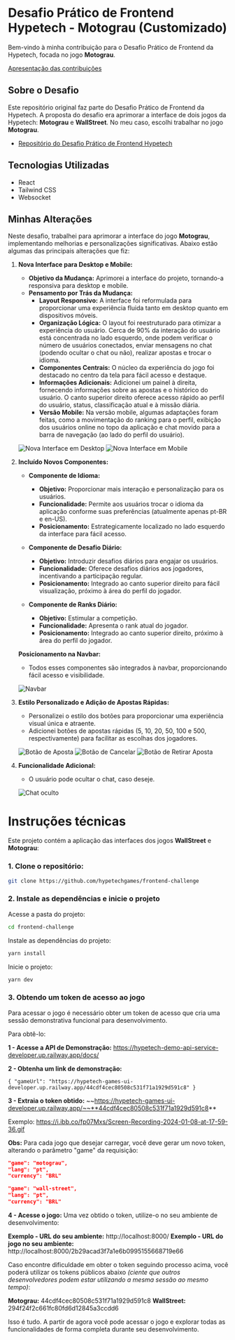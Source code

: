 # Desafio Prático de Frontend Hypetech - Motograu (Customizado)

Bem-vindo à minha contribuição para o Desafio Prático de Frontend da Hypetech, focada no jogo **Motograu**.

[Apresentação das contribuições](https://youtu.be/EafBSnSQ7iM)

## Sobre o Desafio

Este repositório original faz parte do Desafio Prático de Frontend da Hypetech. A proposta do desafio era aprimorar a interface de dois jogos da Hypetech: **Motograu** e **WallStreet**. No meu caso, escolhi trabalhar no jogo **Motograu**.

- [Repositório do Desafio Prático de Frontend Hypetech](https://github.com/hypetechgames/frontend-challenge)

## Tecnologias Utilizadas

- React
- Tailwind CSS
- Websocket

## Minhas Alterações

Neste desafio, trabalhei para aprimorar a interface do jogo **Motograu**, implementando melhorias e personalizações significativas. Abaixo estão algumas das principais alterações que fiz:

1. **Nova Interface para Desktop e Mobile:**

   - **Objetivo da Mudança:** Aprimorei a interface do projeto, tornando-a responsiva para desktop e mobile.
   - **Pensamento por Trás da Mudança:**
     - **Layout Responsivo:** A interface foi reformulada para proporcionar uma experiência fluida tanto em desktop quanto em dispositivos móveis.
     - **Organização Lógica:** O layout foi reestruturado para otimizar a experiência do usuário. Cerca de 90% da interação do usuário está concentrada no lado esquerdo, onde podem verificar o número de usuários conectados, enviar mensagens no chat (podendo ocultar o chat ou não), realizar apostas e trocar o idioma.
     - **Componentes Centrais:** O núcleo da experiência do jogo foi destacado no centro da tela para fácil acesso e destaque.
     - **Informações Adicionais:** Adicionei um painel à direita, fornecendo informações sobre as apostas e o histórico do usuário. O canto superior direito oferece acesso rápido ao perfil do usuário, status, classificação atual e à missão diária.
     - **Versão Mobile:** Na versão mobile, algumas adaptações foram feitas, como a movimentação do ranking para o perfil, exibição dos usuários online no topo da aplicação e chat movido para a barra de navegação (ao lado do perfil do usuário).

   ![Nova Interface em Desktop](screenshots/desktop.png)
   ![Nova Interface em Mobile](screenshots/mobile.png)

2. **Incluído Novos Componentes:**

   - **Componente de Idioma:**

     - **Objetivo:** Proporcionar mais interação e personalização para os usuários.
     - **Funcionalidade:** Permite aos usuários trocar o idioma da aplicação conforme suas preferências (atualmente apenas pt-BR e en-US).
     - **Posicionamento:** Estrategicamente localizado no lado esquerdo da interface para fácil acesso.

   - **Componente de Desafio Diário:**

     - **Objetivo:** Introduzir desafios diários para engajar os usuários.
     - **Funcionalidade:** Oferece desafios diários aos jogadores, incentivando a participação regular.
     - **Posicionamento:** Integrado ao canto superior direito para fácil visualização, próximo à área do perfil do jogador.

   - **Componente de Ranks Diário:**
     - **Objetivo:** Estimular a competição.
     - **Funcionalidade:** Apresenta o rank atual do jogador.
     - **Posicionamento:** Integrado ao canto superior direito, próximo à área do perfil do jogador.

   **Posicionamento na Navbar:**

   - Todos esses componentes são integrados à navbar, proporcionando fácil acesso e visibilidade.

   ![Navbar](screenshots/navbar.png)

3. **Estilo Personalizado e Adição de Apostas Rápidas:**

   - Personalizei o estilo dos botões para proporcionar uma experiência visual única e atraente.
   - Adicionei botões de apostas rápidas (5, 10, 20, 50, 100 e 500, respectivamente) para facilitar as escolhas dos jogadores.

   ![Botão de Aposta](screenshots/bet-button.png)
   ![Botão de Cancelar](screenshots/cancel-button.png)
   ![Botão de Retirar Aposta](screenshots/withdraw-button.png)

4. **Funcionalidade Adicional:**

   - O usuário pode ocultar o chat, caso deseje.

   ![Chat oculto](screenshots/hidden-chat.png)

# Instruções técnicas

Este projeto contém a aplicação das interfaces dos jogos **WallStreet** e **Motograu**:

### 1. Clone o repositório:

```bash
git clone https://github.com/hypetechgames/frontend-challenge
```

### 2. Instale as dependências e inicie o projeto

Acesse a pasta do projeto:

```bash
cd frontend-challenge
```

Instale as dependências do projeto:

```bash
yarn install
```

Inicie o projeto:

```bash
yarn dev
```

### 3. Obtendo um token de acesso ao jogo

Para acessar o jogo é necessário obter um token de acesso que cria uma sessão demonstrativa funcional para desenvolvimento.

Para obtê-lo:

**1 - Acesse a API de Demonstração:**
https://hypetech-demo-api-service-developer.up.railway.app/docs/

**2 - Obtenha um link de demonstração:**

    { "gameUrl": "https://hypetech-games-ui-developer.up.railway.app/44cdf4cec80508c531f71a1929d591c8" }

**3 - Extraia o token obtido:**
~~https://hypetech-games-ui-developer.up.railway.app/~~**44cdf4cec80508c531f71a1929d591c8**

Exemplo: https://i.ibb.co/fp07Mxs/Screen-Recording-2024-01-08-at-17-59-36.gif

**Obs:** Para cada jogo que desejar carregar, você deve gerar um novo token, alterando o parâmetro "game" da requisição:

```json
"game": "motograu",
"lang": "pt",
"currency": "BRL"
```

```json
"game": "wall-street",
"lang": "pt",
"currency": "BRL"
```

**4 - Acesse o jogo:**
Uma vez obtido o token, utilize-o no seu ambiente de desenvolvimento:

**Exemplo - URL do seu ambiente:** http://localhost:8000/
**Exemplo - URL do jogo no seu ambiente:** http://localhost:8000/2b29acad3f7a1e6b0995155668719e66

Caso encontre dificuldade em obter o token seguindo processo acima, você poderá utilizar os tokens públicos abaixo _(ciente que outros desenvolvedores podem estar utilizando a mesma sessão ao mesmo tempo)_:

**Motograu:** 44cdf4cec80508c531f71a1929d591c8
**WallStreet:** 294f24f2c661fc80fd6d12845a3ccdd6

Isso é tudo. A partir de agora você pode acessar o jogo e explorar todas as funcionalidades de forma completa durante seu desenvolvimento.

